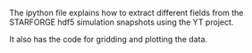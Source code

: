 The ipython file explains how to extract different fields from the STARFORGE hdf5 simulation snapshots using the YT project. 

It also has the code for gridding and plotting the data.